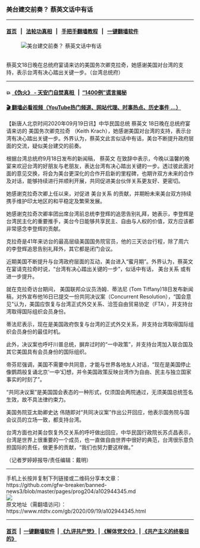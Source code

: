 ### 美台建交前奏？ 蔡英文话中有话
------------------------

#### [首页](https://github.com/gfw-breaker/banned-news3/blob/master/README.md) &nbsp;&nbsp;|&nbsp;&nbsp; [法轮功真相](https://github.com/begood0513/basic/blob/master/README.md)  &nbsp;&nbsp;|&nbsp;&nbsp; [手把手翻墙教程](https://github.com/gfw-breaker/guides/wiki)  &nbsp;&nbsp;|&nbsp;&nbsp; [一键翻墙软件](https://github.com/gfw-breaker/nogfw/blob/master/README.md)  



<div><div class="featured_image">
 <figure>
  <img alt="美台建交前奏？ 蔡英文话中有话" src="https://i.ntdtv.com/assets/uploads/2020/09/16_edited-800x450.jpg"/>
 </figure><br/>
 <span class="caption">
  蔡英文18日晚在总统府宴请来访的美国务次卿克拉奇，她感谢美国对台湾的支持，表示台湾有决心踏出关键一步。（台湾总统府）
 </span>
</div>
</div><hr/>

#### 💥 [《伪火》 - 天安门自焚真相 ](http://158.247.195.190:10000/videos/blog/weihuo.html)&nbsp; |&nbsp; [“1400例”谎言揭秘  ](http://158.247.195.190:10000/videos/blog/jiexi1400.html)

#### [ 🎬  翻墙必看视频（YouTube热门频道、网站代理、时事热点、历史事件 ...）](https://github.com/gfw-breaker/links/blob/master/banned.md)

<div><div class="post_content" itemprop="articleBody">
 <p>
  【新唐人北京时间2020年09月19日讯】中华民国总统
  <ok href="https://www.ntdtv.com/gb/蔡英文.htm">
   蔡英文
  </ok>
  18日晚在总统府宴请来访的
  <ok href="https://www.ntdtv.com/gb/美国务次卿克拉奇.htm">
   美国务次卿克拉奇
  </ok>
  （Keith Krach），她感谢美国对台湾的支持，表示台湾有决心踏出关键一步。外界认为，蔡英文此言似话中有话，美台不断提升政府层面的交流，疑似美台建交的前奏。
 </p>
 <p>
  根据台湾总统府9月18日发布的新闻稿，
  <ok href="https://www.ntdtv.com/gb/蔡英文.htm">
   蔡英文
  </ok>
  在致辞中表示，今晚以温馨的晚宴来欢迎台湾的好朋友与老朋友，表达台湾有决心踏出关键的一步。透过彼此面对面的意见交换，将会为美台更深化的合作开启新的里程碑，也期许双方未来的合作及对话，能够持续进行并顺利开展，共同促进美台伙伴关系更友好、更密切。
 </p>
 <p>
  她感谢克拉奇次卿上任以来，对促进
  <ok href="https://www.ntdtv.com/gb/美台关系.htm">
   美台关系
  </ok>
  的贡献，并期盼未来美台双方持续携手维护印太地区的和平稳定及繁荣发展。
 </p>
 <p>
  她感谢克拉奇次卿率团出席台湾前总统李登辉的追思告别礼拜，她表示，李登辉是台湾民主化的重要推手，美台今日能够共享民主、自由与人权的价值，双方应该都非常感念李登辉的贡献。
 </p>
 <p>
  克拉奇是41年来访台的最高层级美国国务院官员，他的三天访台行程，除了周六的李登辉追思告别礼拜外，其它都是闭门会议。
 </p>
 <p>
  近期美国不断提升与台湾政府层面的互动，美台进入“蜜月期”。外界认为，蔡英文在宴请克拉奇时说，“台湾有决心踏出关键的一步”，似话中有话，
  <ok href="https://www.ntdtv.com/gb/美台关系.htm">
   美台关系
  </ok>
  或有进一步提升。
 </p>
 <p>
  就在克拉奇访台期间，
  <ok href="https://www.ntdtv.com/gb/美国联邦众议员汤姆．蒂法尼.htm">
   美国联邦众议员汤姆．蒂法尼
  </ok>
  (Tom Tiffany)18日发布新闻稿，对外宣布他16日已提交一份共同决议案（Concurrent Resolution），“国会意见”认为，美国应恢复与台湾正式外交关系、洽签自由贸易协定（FTA），并支持台湾取得国际组织会员身份。
 </p>
 <p>
  蒂法尼表示，现在是美国政府恢复与台湾的正式外交关系，并支持台湾取得国际组织会员身份的最佳时机。
 </p>
 <p>
  此外，决议案也呼吁川普总统，摒弃过时的“一中政策”，并支持台湾加入联合国及其它美国具有会员身份的国际组织。
 </p>
 <p>
  帝芬尼强调，美国不需要中共同意，才能与世界各地友人对话，“现在是美国停止像鹦鹉般复诵北京‘一中’幻想，并令美国政策反映台湾作为自由、民主与独立国家事实的时刻了”。
 </p>
 <p>
  “共同决议案”是美国国会表态的一种形式，仅须国会两院通过，无须美国总统签名生效，故不具法律约束力。
 </p>
 <p>
  <ok href="https://www.ntdtv.com/gb/美国务院亚太助卿史达.htm">
   美国务院亚太助卿史达
  </ok>
  伟随即对“共同决议案”作出公开回应，他表示国务院与国会议员的立场一致，都支持台湾。
 </p>
 <p>
  台湾方面也对美台恢复外交关系的呼吁做出回应，中华民国行政院长苏贞昌表示，台湾是世界上很重要的一个成员，也一直做自由世界中很好的典范，台湾很乐意负担国际的责任，做更多的贡献，“我们也努力要这样做。”
 </p>
 <p>
  （记者罗婷婷报导/责任编辑：戴明）
 </p>
 <div class="single_ad">
 </div>
</div>
</div>
<hr/>
手机上长按并复制下列链接或二维码分享本文章：<br/>
https://github.com/gfw-breaker/banned-news3/blob/master/pages/prog204/a102944345.md <br/>
<a href='https://github.com/gfw-breaker/banned-news3/blob/master/pages/prog204/a102944345.md'><img src='https://github.com/gfw-breaker/banned-news3/blob/master/pages/prog204/a102944345.md.png'/></a> <br/>
原文地址（需翻墙访问）：https://www.ntdtv.com/gb/2020/09/19/a102944345.html


------------------------
#### [首页](https://github.com/gfw-breaker/banned-news3/blob/master/README.md) &nbsp;|&nbsp; [一键翻墙软件](https://github.com/gfw-breaker/nogfw/blob/master/README.md) &nbsp;| [《九评共产党》](https://github.com/gfw-breaker/9ping.md/blob/master/README.md#九评之一评共产党是什么) | [《解体党文化》](https://github.com/gfw-breaker/jtdwh.md/blob/master/README.md) | [《共产主义的终极目的》](https://github.com/gfw-breaker/gczydzjmd.md/blob/master/README.md)


<img src='http://gfw-breaker.win/banned-news3/pages/prog204/a102944345.md' width='0px' height='0px'/>